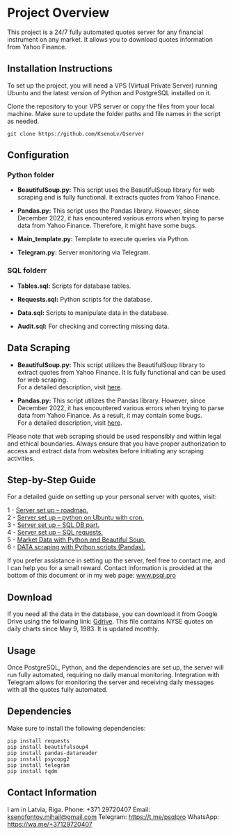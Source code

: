 # Project Overview

This project is a 24/7 fully automated quotes server for any financial instrument on any market. It allows you to download quotes information from Yahoo Finance.

## Installation Instructions

To set up the project, you will need a VPS (Virtual Private Server) running Ubuntu and the latest version of Python and PostgreSQL installed on it.

Clone the repository to your VPS server or copy the files from your local machine. Make sure to update the folder paths and file names in the script as needed.

```git clone https://github.com/KsenoLv/Qserver```

## Configuration

### Python folder

- **BeautifulSoup.py:** This script uses the BeautifulSoup library for web scraping and is fully functional. It extracts quotes from Yahoo Finance. 
- **Pandas.py:** This script uses the Pandas library. However, since December 2022, it has encountered various errors when trying to parse data from Yahoo Finance. Therefore, it might have some bugs.

- **Main_template.py:** Template to execute queries via Python.

- **Telegram.py:** Server monitoring via Telegram.

### SQL folderr

- **Tables.sql:** Scripts for database tables.

- **Requests.sql:** Python scripts for the database.

- **Data.sql:** Scripts to manipulate data in the database.

- **Audit.sql:** For checking and correcting missing data.

## Data Scraping

- **BeautifulSoup.py:** This script utilizes the BeautifulSoup library to extract quotes from Yahoo Finance. It is fully functional and can be used for web scraping. <br> For a detailed description, visit [here](https://psql.pro/market-data-with-python-and-beautifulsoup/).

- **Pandas.py:** This script utilizes the Pandas library. However, since December 2022, it has encountered various errors when trying to parse data from Yahoo Finance. As a result, it may contain some bugs. <br> For a detailed description, visit [here](https://psql.pro/data-parsing-with-python-scripts/).

Please note that web scraping should be used responsibly and within legal and ethical boundaries. Always ensure that you have proper authorization to access and extract data from websites before initiating any scraping activities.

## Step-by-Step Guide

For a detailed guide on setting up your personal server with quotes, visit:

1 - [Server set up – roadmap.](https://psql.pro/server-set-up-roadmap/)<br>
2 - [Server set up – python on Ubuntu with cron.](https://psql.pro/<br>python-on-ubuntu-with-cron/)<br>
3 - [Server set up – SQL DB part.](https://psql.pro/server-set-up-sql-part/)<br>
4 - [Server set up – SQL requests.](https://psql.pro/server-set-up-sql-requests/)<br>
5 - [Market Data with Python and Beautiful Soup.](https://psql.pro/market-data-with-python-and-beautifulsoup/)<br>
6 - [DATA scraping with Python scripts (Pandas).](https://psql.pro/data-parsing-with-python-scripts/)

If you prefer assistance in setting up the server, feel free to contact me, and I can help you for a small reward. Contact information is provided at the bottom of this document or in my web page: www.psql.pro

## Download

If you need all the data in the database, you can download it from Google Drive using the following link: [Gdrive](https://drive.google.com/drive/u/1/folders/1-PMDXtoVcRWZcoqAoYP5Zzs2fI1SlkHo). This file contains NYSE quotes on daily charts since May 9, 1983. It is updated monthly.

## Usage

Once PostgreSQL, Python, and the dependencies are set up, the server will run fully automated, requiring no daily manual monitoring. Integration with Telegram allows for monitoring the server and receiving daily messages with all the quotes fully automated.

## Dependencies

Make sure to install the following dependencies:

```
pip install requests
pip install beautifulsoup4
pip install pandas-datareader
pip install psycopg2
pip install telegram
pip install tqdm
```

## Contact Information

I am in Latvia, Riga.
Phone: +371 29720407
Email: ksenofontov.mihail@gmail.com
Telegram: https://t.me/psqlpro
WhatsApp: https://wa.me/+37129720407